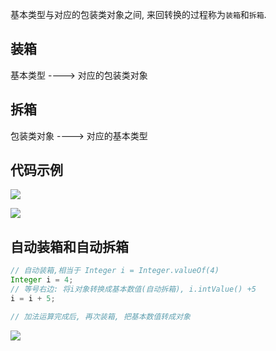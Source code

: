 基本类型与对应的包装类对象之间, 来回转换的过程称为`装箱`和`拆箱`.

## 装箱

基本类型 ----> 对应的包装类对象

## 拆箱

包装类对象 ----> 对应的基本类型



## 代码示例

![](https://pic.superbed.cn/item/5d9dbc52451253d1789db4f3.jpg)



![](https://pic.superbed.cn/item/5d9dbb9c451253d1789da537.jpg)



## 自动装箱和自动拆箱

```java
// 自动装箱,相当于 Integer i = Integer.valueOf(4)
Integer i = 4;
// 等号右边: 将i对象转换成基本数值(自动拆箱), i.intValue() +5
i = i + 5;

// 加法运算完成后, 再次装箱, 把基本数值转成对象
```

![](https://pic.superbed.cn/item/5d9dc34e451253d1789ec8ac.jpg)

















